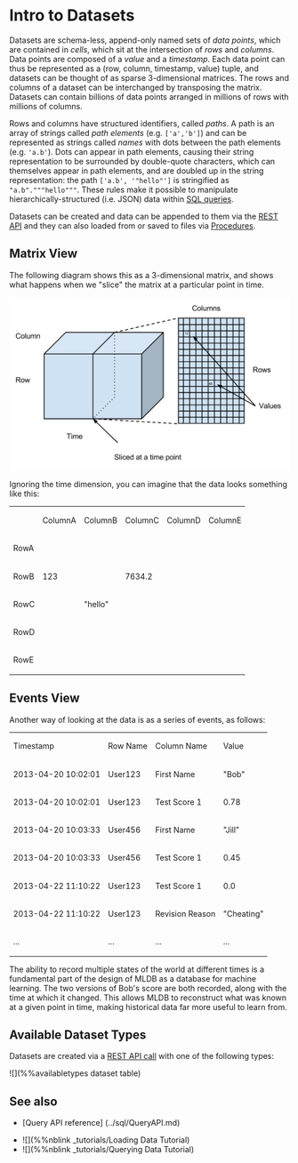 # Intro to Datasets

Datasets are schema-less, append-only named sets of *data points*, which are contained in *cells*, which sit at the intersection of *rows* and *columns*. Data points are composed of a *value* and a *timestamp*. Each data point can thus be represented as a (row, column, timestamp, value) tuple, and datasets can be thought of as sparse 3-dimensional matrices. The rows and columns of a dataset can be interchanged by transposing the matrix. Datasets can contain billions of data points arranged in millions of rows with millions of columns.

Rows and columns have structured identifiers, called *paths*. A path is an array of strings called *path elements* (e.g. `['a','b']`) and can be represented as strings called *names* with dots between the path elements (e.g. `'a.b'`). Dots can appear in path elements, causing their string representation to be surrounded by double-quote characters, which can themselves appear in path elements, and are doubled up in the string representation: the path `['a.b', '"hello"']` is stringified as `"a.b"."""hello"""`. These rules make it possible to manipulate hierarchically-structured (i.e. JSON) data within [SQL queries](../sql/Sql.md).

Datasets can be created and data can be appended to them via the [REST API](../WorkingWithRest.md) and they can also loaded from or saved to files via [Procedures](../procedures/Procedures.md).

## Matrix View

The following diagram shows this as a 3-dimensional matrix, and shows what
happens when we "slice" the matrix at a particular point in time.

![Sliced Dataset](../img/SlicedDataset.svg)

Ignoring the time dimension, you can imagine that the data looks something like this:

<table cellpadding="0" cellspacing="0" class="c17"><tbody><tr class="c3"><td class="c5" colspan="1" rowspan="1"><p class="c8 c12"><span class="c7"></span></p></td><td class="c5" colspan="1" rowspan="1"><p class="c8"><span class="c7">ColumnA</span></p></td><td class="c5" colspan="1" rowspan="1"><p class="c8"><span class="c7">ColumnB</span></p></td><td class="c5" colspan="1" rowspan="1"><p class="c8"><span class="c7">ColumnC</span></p></td><td class="c5" colspan="1" rowspan="1"><p class="c8"><span class="c7">ColumnD</span></p></td><td class="c5" colspan="1" rowspan="1"><p class="c8"><span class="c7">ColumnE</span></p></td></tr><tr class="c3"><td class="c5" colspan="1" rowspan="1"><p class="c8"><span class="c7">RowA</span></p></td><td class="c5" colspan="1" rowspan="1"><p class="c8 c12"><span class="c0"></span></p></td><td class="c5" colspan="1" rowspan="1"><p class="c8 c12"><span class="c0"></span></p></td><td class="c5" colspan="1" rowspan="1"><p class="c8 c12"><span class="c0"></span></p></td><td class="c5" colspan="1" rowspan="1"><p class="c8 c12"><span class="c0"></span></p></td><td class="c5" colspan="1" rowspan="1"><p class="c8 c12"><span class="c0"></span></p></td></tr><tr class="c3"><td class="c5" colspan="1" rowspan="1"><p class="c8"><span class="c7">RowB</span></p></td><td class="c5" colspan="1" rowspan="1"><p class="c8"><span class="c0">123</span></p></td><td class="c5" colspan="1" rowspan="1"><p class="c8 c12"><span class="c0"></span></p></td><td class="c5" colspan="1" rowspan="1"><p class="c8"><span class="c0">7634.2</span></p></td><td class="c5" colspan="1" rowspan="1"><p class="c8 c12"><span class="c0"></span></p></td><td class="c5" colspan="1" rowspan="1"><p class="c8 c12"><span class="c0"></span></p></td></tr><tr class="c3"><td class="c5" colspan="1" rowspan="1"><p class="c8"><span class="c7">RowC</span></p></td><td class="c5" colspan="1" rowspan="1"><p class="c8 c12"><span class="c0"></span></p></td><td class="c5" colspan="1" rowspan="1"><p class="c8"><span class="c0">&quot;hello&quot;</span></p></td><td class="c5" colspan="1" rowspan="1"><p class="c8 c12"><span class="c0"></span></p></td><td class="c5" colspan="1" rowspan="1"><p class="c8 c12"><span class="c0"></span></p></td><td class="c5" colspan="1" rowspan="1"><p class="c8 c12"><span class="c0"></span></p></td></tr><tr class="c3"><td class="c5" colspan="1" rowspan="1"><p class="c8"><span class="c7">RowD</span></p></td><td class="c5" colspan="1" rowspan="1"><p class="c8 c12"><span class="c0"></span></p></td><td class="c5" colspan="1" rowspan="1"><p class="c8 c12"><span class="c0"></span></p></td><td class="c5" colspan="1" rowspan="1"><p class="c8 c12"><span class="c0"></span></p></td><td class="c5" colspan="1" rowspan="1"><p class="c8 c12"><span class="c0"></span></p></td><td class="c5" colspan="1" rowspan="1"><p class="c8 c12"><span class="c0"></span></p></td></tr><tr class="c3"><td class="c5" colspan="1" rowspan="1"><p class="c8"><span class="c7">RowE</span></p></td><td class="c5" colspan="1" rowspan="1"><p class="c8 c12"><span class="c0"></span></p></td><td class="c5" colspan="1" rowspan="1"><p class="c8 c12"><span class="c0"></span></p></td><td class="c5" colspan="1" rowspan="1"><p class="c8 c12"><span class="c0"></span></p></td><td class="c5" colspan="1" rowspan="1"><p class="c8 c12"><span class="c0"></span></p></td><td class="c5" colspan="1" rowspan="1"><p class="c8 c12"><span class="c0"></span></p></td></tr></tbody></table>

## Events View

Another way of looking at the data is as a series of events, as follows:

<table cellpadding="0" cellspacing="0" class="c17"><tbody><tr class="c3"><td class="c4" colspan="1" rowspan="1"><p class="c8"><span class="c7">Timestamp</span></p></td><td class="c4" colspan="1" rowspan="1"><p class="c8"><span class="c7">Row Name</span></p></td><td class="c4" colspan="1" rowspan="1"><p class="c8"><span class="c7">Column Name</span></p></td><td class="c4" colspan="1" rowspan="1"><p class="c8"><span class="c7">Value</span></p></td></tr><tr class="c3"><td class="c4" colspan="1" rowspan="1"><p class="c8"><span class="c0">2013-04-20 10:02:01</span></p></td><td class="c4" colspan="1" rowspan="1"><p class="c8"><span class="c0">User123</span></p></td><td class="c4" colspan="1" rowspan="1"><p class="c8"><span class="c0">First Name</span></p></td><td class="c4" colspan="1" rowspan="1"><p class="c8"><span class="c0">&quot;Bob&quot;</span></p></td></tr><tr class="c3"><td class="c4" colspan="1" rowspan="1"><p class="c8"><span class="c0">2013-04-20 10:02:01</span></p></td><td class="c4" colspan="1" rowspan="1"><p class="c8"><span class="c0">User123</span></p></td><td class="c4" colspan="1" rowspan="1"><p class="c8"><span class="c0">Test Score 1</span></p></td><td class="c4" colspan="1" rowspan="1"><p class="c8"><span class="c0">0.78</span></p></td></tr><tr class="c3"><td class="c4" colspan="1" rowspan="1"><p class="c8"><span class="c0">2013-04-20 10:03:33</span></p></td><td class="c4" colspan="1" rowspan="1"><p class="c8"><span class="c0">User456</span></p></td><td class="c4" colspan="1" rowspan="1"><p class="c8"><span class="c0">First Name</span></p></td><td class="c4" colspan="1" rowspan="1"><p class="c8"><span class="c0">&quot;Jill&quot;</span></p></td></tr><tr class="c3"><td class="c4" colspan="1" rowspan="1"><p class="c8"><span class="c0">2013-04-20 10:03:33</span></p></td><td class="c4" colspan="1" rowspan="1"><p class="c8"><span class="c0">User456</span></p></td><td class="c4" colspan="1" rowspan="1"><p class="c8"><span class="c0">Test Score 1</span></p></td><td class="c4" colspan="1" rowspan="1"><p class="c8"><span class="c0">0.45</span></p></td></tr><tr class="c3"><td class="c4" colspan="1" rowspan="1"><p class="c8"><span class="c0">2013-04-22 11:10:22</span></p></td><td class="c4" colspan="1" rowspan="1"><p class="c8"><span class="c0">User123</span></p></td><td class="c4" colspan="1" rowspan="1"><p class="c8"><span class="c0">Test Score 1</span></p></td><td class="c4" colspan="1" rowspan="1"><p class="c8"><span class="c0">0.0</span></p></td></tr><tr class="c3"><td class="c4" colspan="1" rowspan="1"><p class="c8"><span class="c0">2013-04-22 11:10:22</span></p></td><td class="c4" colspan="1" rowspan="1"><p class="c8"><span class="c0">User123</span></p></td><td class="c4" colspan="1" rowspan="1"><p class="c8"><span class="c0">Revision Reason</span></p></td><td class="c4" colspan="1" rowspan="1"><p class="c8"><span class="c0">&quot;Cheating&quot;</span></p></td></tr><tr class="c3"><td class="c4" colspan="1" rowspan="1"><p class="c8"><span class="c0">...</span></p></td><td class="c4" colspan="1" rowspan="1"><p class="c8"><span class="c0">...</span></p></td><td class="c4" colspan="1" rowspan="1"><p class="c8"><span class="c0">...</span></p></td><td class="c4" colspan="1" rowspan="1"><p class="c8"><span class="c0">...</span></p></td></tr></tbody></table>

The ability to record multiple states of the world at different times
is a fundamental part of the design of MLDB as a database for machine
learning.  The two versions of
Bob's score are both recorded, along with the time at which it changed.
This allows MLDB to reconstruct what was known at a given point in time,
making historical data far more useful to learn from.


## Available Dataset Types

Datasets are created via a [REST API call](DatasetConfig.md) with one of the following types:

![](%%availabletypes dataset table)


## See also

- [Query API reference] (../sql/QueryAPI.md)
* ![](%%nblink _tutorials/Loading Data Tutorial) 
* ![](%%nblink _tutorials/Querying Data Tutorial) 
